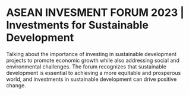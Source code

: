 # ASEAN INVESMENT FORUM 2023 | Investments for Sustainable Development
Talking about the importance of investing in sustainable development projects to promote economic growth while also addressing social and environmental challenges. The forum recognizes that sustainable development is essential to achieving a more equitable and prosperous world, and investments in sustainable development can drive positive change.